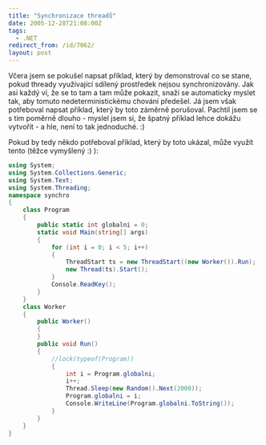 ```yaml
---
title: "Synchronizace threadů"
date: 2005-12-28T21:08:00Z
tags:
  - .NET
redirect_from: /id/7062/
layout: post
---
```

Včera jsem se pokušel napsat příklad, který by demonstroval co se stane, pokud thready využívající sdílený prostředek nejsou synchronizovány. Jak asi každý ví, že se to tam a tam může pokazit, snaží se automaticky myslet tak, aby tomuto nedeterministickému chování předešel. Já jsem však potřeboval napsat příklad, který by toto záměrně porušoval. Pachtil jsem se s tim poměrně dlouho - myslel jsem si, že špatný příklad lehce dokážu vytvořit - a hle, není to tak jednoduché. :)

Pokud by tedy někdo potřeboval příklad, který by toto ukázal, může využít tento (těžce vymyšlený :) ):

```csharp
using System;
using System.Collections.Generic;
using System.Text;
using System.Threading;
namespace synchro
{
	class Program
	{
		public static int globalni = 0;
		static void Main(string[] args)
		{
			for (int i = 0; i < 5; i++)
			{
				ThreadStart ts = new ThreadStart((new Worker()).Run);
				new Thread(ts).Start();
			}
			Console.ReadKey();
		}
	}
	class Worker
	{
		public Worker()
		{
		}
		public void Run()
		{
			//lock(typeof(Program))
			{
				int i = Program.globalni;
				i++;
				Thread.Sleep(new Random().Next(2000));
				Program.globalni = i;
				Console.WriteLine(Program.globalni.ToString());
			}
		}
	}
}
```